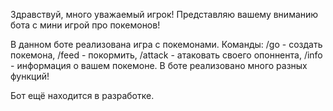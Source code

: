 Здравствуй, много уважаемый игрок!
Представляю вашему вниманию бота с мини игрой про покемонов!

В данном боте реализована игра с покемонами.
Команды: /go - создать покемона, /feed - покормить, /attack - атаковать своего опоннента, /info - информация о вашем покемоне.
В боте реализовано много разных функций!

Бот ещё находится в разработке.
